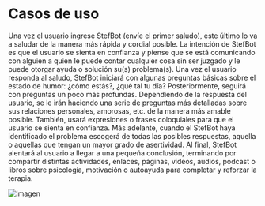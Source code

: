 # Casos de uso
Una vez el usuario ingrese StefBot (envíe el primer saludo), este último lo va a saludar de la manera más rápida y cordial posible. La intención de StefBot es que el usuario se sienta en confianza y piense que se está comunicando con alguien a quien le puede contar cualquier cosa sin ser juzgado y le puede otorgar ayuda o solución su(s) problema(s). Una vez el usuario responda al saludo, StefBot iniciará con algunas preguntas básicas sobre el estado de humor: ¿cómo estás?, ¿qué tal tu día? Posteriormente, seguirá con preguntas un poco más profundas. Dependiendo de la respuesta del usuario, se le irán haciendo una serie de preguntas más detalladas sobre sus relaciones personales, amorosas, etc. de la manera más amable posible. También, usará expresiones o frases coloquiales para que el usuario se sienta en confianza. Más adelante, cuando el StefBot haya identificado el problema escogerá de todas las posibles respuestas, aquella o aquellas que tengan un mayor grado de asertividad. Al final, StefBot alentará al usuario a llegar a una pequeña conclusión, terminando por compartir distintas actividades, enlaces, páginas, vídeos, audios, podcast o libros sobre psicología, motivación o autoayuda para completar y reforzar la terapia. 

![imagen](C:\Users\USUARIO\Desktop\StefBot\Imagenes_StefBot\caso_de_uso.jpeg "...")

